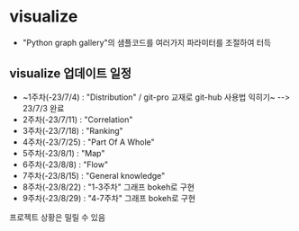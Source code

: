 # visualize
- "Python graph gallery"의 샘플코드를 여러가지 파라미터를 조절하여 터득

## visualize 업데이트 일정
- ~1주차(-23/7/4) : "Distribution" / git-pro 교재로 git-hub 사용법 익히기~  --> 23/7/3 완료
- 2주차(-23/7/11) : "Correlation"
- 3주차(-23/7/18) : "Ranking"
- 4주차(-23/7/25) : "Part Of A Whole"
- 5주차(-23/8/1) : "Map"
- 6주차(-23/8/8) : "Flow"
- 7주차(-23/8/15) : "General knowledge"
- 8주차(-23/8/22) : "1-3주차" 그래프 bokeh로 구현
- 9주차(-23/8/29) : "4-7주차" 그래프 bokeh로 구현

프로젝트 상황은 밀릴 수 있음
